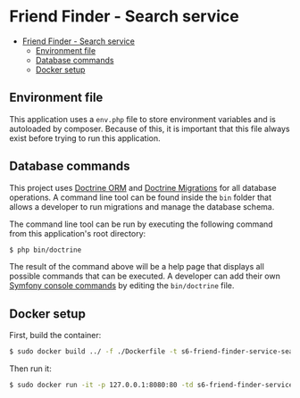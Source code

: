 # Friend Finder - Search service

<!-- TOC -->

- [Friend Finder - Search service](#friend-finder---search-service)
    - [Environment file](#environment-file)
    - [Database commands](#database-commands)
    - [Docker setup](#docker-setup)

<!-- /TOC -->

## Environment file
This application uses a `env.php` file to store environment variables and is autoloaded by composer. Because of this, it is important that this file always exist before trying to run this application.

## Database commands
This project uses [Doctrine ORM](https://www.doctrine-project.org/projects/orm.html) and [Doctrine Migrations](https://www.doctrine-project.org/projects/migrations.html) for all database operations. A command line tool can be found inside the `bin` folder that allows a developer to run migrations and manage the database schema.

The command line tool can be run by executing the following command from this application's root directory:

```bash
$ php bin/doctrine
```

The result of the command above will be a help page that displays all possible commands that can be executed. A developer can add their own [Symfony console commands](https://www.doctrine-project.org/projects/doctrine-orm/en/2.16/reference/tools.html#adding-own-commands) by editing the `bin/doctrine` file.

## Docker setup
First, build the container:

```bash
$ sudo docker build ../ -f ./Dockerfile -t s6-friend-finder-service-search:latest
```

Then run it:
```bash
$ sudo docker run -it -p 127.0.0.1:8080:80 -td s6-friend-finder-service-search:latest
```
